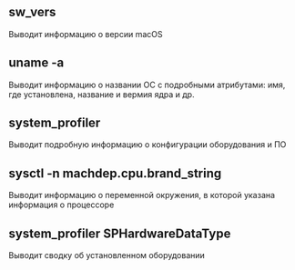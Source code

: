 ## sw_vers
Выводит информацию о версии macOS
## uname -a
Выводит информацию о названии ОС с подробными атрибутами: имя, где установлена, название и вермия ядра и др.
## system_profiler
Выводит подробную информацию о конфигурации оборудования и ПО
## sysctl -n machdep.cpu.brand_string
Выводит информацию о переменной окружения, в которой указана информация о процессоре
## system_profiler SPHardwareDataType
Выводит сводку об установленном оборудовании
